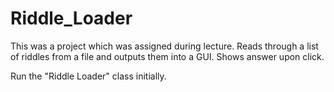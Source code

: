 # Riddle_Loader

This was a project which was assigned during lecture.
Reads through a list of riddles from a file and outputs them into a GUI. Shows answer upon click.

Run the "Riddle Loader" class initially.
